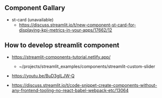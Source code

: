 

## Component Gallary



- st-card (unavailable)
    - https://discuss.streamlit.io/t/new-component-st-card-for-displaying-kpi-metrics-in-your-apps/17662/12


## How to develop streamlit component

- https://streamlit-components-tutorial.netlify.app/
	- ~/projects/streamlit_examples/components/streamlit-custom-slider
	
- https://youtu.be/BuD3gILJW-Q
- https://discuss.streamlit.io/t/code-snippet-create-components-without-any-frontend-tooling-no-react-babel-webpack-etc/13064


